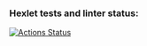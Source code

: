 ### Hexlet tests and linter status:
[![Actions Status](https://github.com/dofalami/frontend-project-46/workflows/hexlet-check/badge.svg)](https://github.com/dofalami/frontend-project-46/actions)